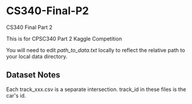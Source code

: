 # CS340-Final-P2
CS340 Final Part 2

This is for CPSC340 Part 2 Kaggle Competition

You will need to edit *path_to_data.txt* locally to reflect the relative path to your local data directory.

## Dataset Notes

Each track_xxx.csv is a separate intersection. track_id in these files is the car's id.
